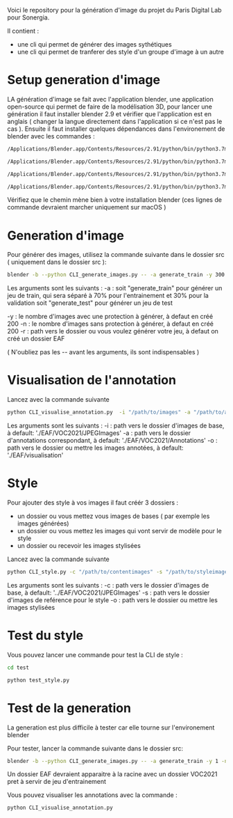 Voici le repository pour la génération d'image du projet du Paris Digital Lab pour Sonergia.

Il contient :

- une cli qui permet de générer des images sythétiques
- une cli qui permet de tranferer des style d'un groupe d'image à un autre

# Setup generation d'image

LA génération d'image se fait avec l'application blender, une application open-source qui permet de faire de la modélisation 3D, pour lancer une génération il faut installer blender 2.9 et vérifier que l'application est en anglais ( changer la langue directement dans l'application si ce n'est pas le cas ).
Ensuite il faut installer quelques dépendances dans l'environement de blender avec les commandes :

```bash
/Applications/Blender.app/Contents/Resources/2.91/python/bin/python3.7m -m ensurepip

/Applications/Blender.app/Contents/Resources/2.91/python/bin/python3.7m -m pip install -U pip

/Applications/Blender.app/Contents/Resources/2.91/python/bin/python3.7m -m pip install lxml

/Applications/Blender.app/Contents/Resources/2.91/python/bin/python3.7m -m pip install opencv-python
```

Vérifiez que le chemin mène bien à votre installation blender (ces lignes de commande devraient marcher uniquement sur macOS )

# Generation d'image

Pour générer des images, utilisez la commande suivante dans le dossier src ( uniquement dans le dossier src ):

```bash
blender -b --python CLI_generate_images.py -- -a generate_train -y 300 -n 300
```

Les arguments sont les suivants :
-a :
soit "generate_train" pour générer un jeu de train, qui sera séparé à 70% pour l'entrainement et 30% pour la validation
soit "generate_test" pour générer un jeu de test

-y : le nombre d'images avec une protection à générer, à defaut en créé 200
-n : le nombre d'images sans protection à générer, à defaut en créé 200
-r : path vers le dossier ou vous voulez générer votre jeu, à defaut on créé un dossier EAF

( N'oubliez pas les -- avant les arguments, ils sont indispensables )

# Visualisation de l'annotation

Lancez avec la commande suivante

```bash
python CLI_visualise_annotation.py  -i "/path/to/images" -a "/path/to/annotation" -o "/path/to/output"
```

Les arguments sont les suivants :
-i : path vers le dossier d'images de base, à default: './EAF/VOC2021/JPEGImages'
-a : path vers le dossier d'annotations correspondant, à default: './EAF/VOC2021/Annotations'
-o : path vers le dossier ou mettre les images annotées, à default: './EAF/visualisation'

# Style

Pour ajouter des style à vos images il faut créér 3 dossiers :

- un dossier ou vous mettez vous images de bases ( par exemple les images générées)
- un dossier ou vous mettez les images qui vont servir de modèle pour le style
- un dossier ou recevoir les images stylisées

Lancez avec la commande suivante

```bash
python CLI_style.py -c "/path/to/contentimages" -s "/path/to/styleimages" -o "/path/to/output"
```

Les arguments sont les suivants :
-c : path vers le dossier d'images de base, à default: '../EAF/VOC2021/JPEGImages'
-s : path vers le dossier d'images de reférence pour le style
-o : path vers le dossier ou mettre les images stylisées

# Test du style

Vous pouvez lancer une commande pour test la CLI de style :

```bash
cd test
```

```bash
python test_style.py
```

# Test de la generation

La generation est plus difficile à tester car elle tourne sur l'environement blender

Pour tester, lancer la commande suivante dans le dossier src:

```bash
blender -b --python CLI_generate_images.py -- -a generate_train -y 1 -n 1
```

Un dossier EAF devraient apparaitre à la racine avec un dossier VOC2021 pret à servir de jeu d'entrainement

Vous pouvez visualiser les annotations avec la commande :

```bash
python CLI_visualise_annotation.py
```
